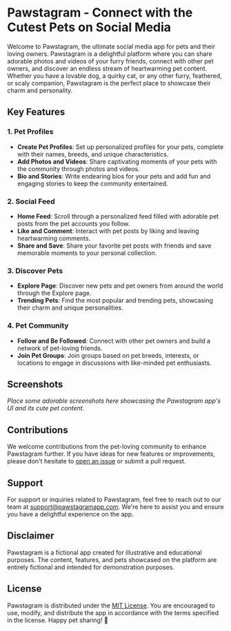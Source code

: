 # Pawstagram - Connect with the Cutest Pets on Social Media

Welcome to Pawstagram, the ultimate social media app for pets and their loving owners. Pawstagram is a delightful platform where you can share adorable photos and videos of your furry friends, connect with other pet owners, and discover an endless stream of heartwarming pet content. Whether you have a lovable dog, a quirky cat, or any other furry, feathered, or scaly companion, Pawstagram is the perfect place to showcase their charm and personality.

## Key Features

### 1. Pet Profiles

- **Create Pet Profiles**: Set up personalized profiles for your pets, complete with their names, breeds, and unique characteristics.
- **Add Photos and Videos**: Share captivating moments of your pets with the community through photos and videos.
- **Bio and Stories**: Write endearing bios for your pets and add fun and engaging stories to keep the community entertained.

### 2. Social Feed

- **Home Feed**: Scroll through a personalized feed filled with adorable pet posts from the pet accounts you follow.
- **Like and Comment**: Interact with pet posts by liking and leaving heartwarming comments.
- **Share and Save**: Share your favorite pet posts with friends and save memorable moments to your personal collection.

### 3. Discover Pets

- **Explore Page**: Discover new pets and pet owners from around the world through the Explore page.
- **Trending Pets**: Find the most popular and trending pets, showcasing their charm and unique personalities.

### 4. Pet Community

- **Follow and Be Followed**: Connect with other pet owners and build a network of pet-loving friends.
- **Join Pet Groups**: Join groups based on pet breeds, interests, or locations to engage in discussions with like-minded pet enthusiasts.

## Screenshots

_Place some adorable screenshots here showcasing the Pawstagram app's UI and its cute pet content._

## Contributions

We welcome contributions from the pet-loving community to enhance Pawstagram further. If you have ideas for new features or improvements, please don't hesitate to [open an issue](https://github.com/yourusername/pawstagram-app/issues) or submit a pull request.

## Support

For support or inquiries related to Pawstagram, feel free to reach out to our team at support@pawstagramapp.com. We're here to assist you and ensure you have a delightful experience on the app.

## Disclaimer

Pawstagram is a fictional app created for illustrative and educational purposes. The content, features, and pets showcased on the platform are entirely fictional and intended for demonstration purposes.

## License

Pawstagram is distributed under the [MIT License](LICENSE). You are encouraged to use, modify, and distribute the app in accordance with the terms specified in the license. Happy pet sharing! 🐾
